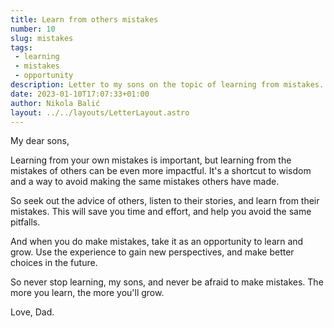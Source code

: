 ```yaml
---
title: Learn from others mistakes
number: 10
slug: mistakes
tags:
 - learning
 - mistakes
 - opportunity
description: Letter to my sons on the topic of learning from mistakes. Seek out advice from others, take mistakes as opportunities to grow, and never stop learning.
date: 2023-01-10T17:07:33+01:00
author: Nikola Balić
layout: ../../layouts/LetterLayout.astro
---
```


My dear sons,

Learning from your own mistakes is important, but learning from the mistakes of others can be even more impactful. It's a shortcut to wisdom and a way to avoid making the same mistakes others have made.

So seek out the advice of others, listen to their stories, and learn from their mistakes. This will save you time and effort, and help you avoid the same pitfalls.

And when you do make mistakes, take it as an opportunity to learn and grow. Use the experience to gain new perspectives, and make better choices in the future.

So never stop learning, my sons, and never be afraid to make mistakes. The more you learn, the more you'll grow.

Love, Dad.
